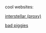 cool websites:

[interstellar (proxy)](https://grade-calculator-alpha.vercel.app/)

[bad piggies](https://chipmunk.land/bad-piggies/)
